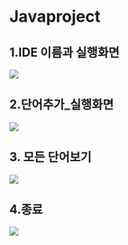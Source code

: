 # Javaproject
## 1.IDE 이름과 실행화면

<img src= './Users/admin/Desktop/untitled/Screenshots/IDE.jpg'>

## 2.단어추가_실행화면
<img src ='./Users/admin/Desktop/untitled/Screenshots/단어추가_실행화면.jpg'>

## 3. 모든 단어보기

<img src='./Users/admin/Desktop/untitled/Screenshots/모든단어보기.jpg'>

## 4.종료
<img src='./Users/admin/Desktop/untitled/Screenshots/종료.jpg'>
